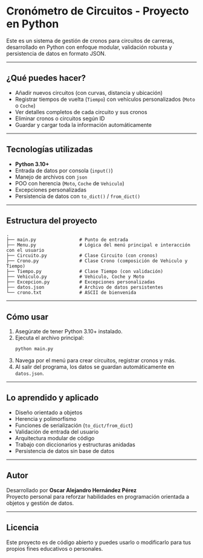# Cronómetro de Circuitos - Proyecto en Python

Este es un sistema de gestión de cronos para circuitos de carreras, desarrollado en Python con enfoque modular, validación robusta y persistencia de datos en formato JSON.

---

## ¿Qué puedes hacer?

- Añadir nuevos circuitos (con curvas, distancia y ubicación)
- Registrar tiempos de vuelta (`Tiempo`) con vehículos personalizados (`Moto` o `Coche`)
- Ver detalles completos de cada circuito y sus cronos
- Eliminar cronos o circuitos según ID
- Guardar y cargar toda la información automáticamente

---

## Tecnologías utilizadas

- **Python 3.10+**
- Entrada de datos por consola (`input()`)
- Manejo de archivos con `json`
- POO con herencia (`Moto`, `Coche` de `Vehiculo`)
- Excepciones personalizadas
- Persistencia de datos con `to_dict()` / `from_dict()`

---

## Estructura del proyecto

```
.
├── main.py                # Punto de entrada
├── Menu.py                # Lógica del menú principal e interacción con el usuario
├── Circuito.py            # Clase Circuito (con cronos)
├── Crono.py               # Clase Crono (composición de Vehiculo y Tiempo)
├── Tiempo.py              # Clase Tiempo (con validación)
├── Vehiculo.py            # Vehiculo, Coche y Moto
├── Excepcion.py           # Excepciones personalizadas
├── datos.json             # Archivo de datos persistentes
└── crono.txt              # ASCII de bienvenida
```

---

## Cómo usar

1. Asegúrate de tener Python 3.10+ instalado.
2. Ejecuta el archivo principal:
   ```bash
   python main.py
   ```
3. Navega por el menú para crear circuitos, registrar cronos y más.
4. Al salir del programa, los datos se guardan automáticamente en `datos.json`.

---

## Lo aprendido y aplicado

- Diseño orientado a objetos
- Herencia y polimorfismo
- Funciones de serialización (`to_dict/from_dict`)
- Validación de entrada del usuario
- Arquitectura modular de código
- Trabajo con diccionarios y estructuras anidadas
- Persistencia de datos sin base de datos

---

## Autor

Desarrollado por **Oscar Alejandro Hernández Pérez**  
Proyecto personal para reforzar habilidades en programación orientada a objetos y gestión de datos.

---

## Licencia

Este proyecto es de código abierto y puedes usarlo o modificarlo para tus propios fines educativos o personales.
